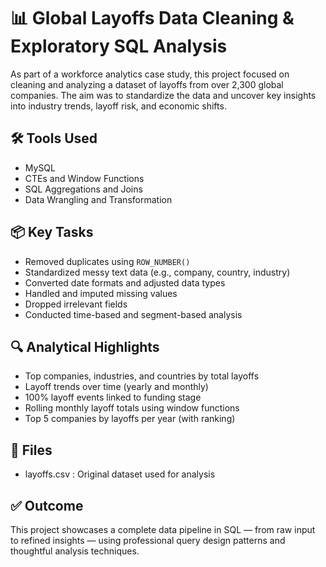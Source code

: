 # 📊 Global Layoffs Data Cleaning & Exploratory SQL Analysis

As part of a workforce analytics case study, this project focused on cleaning and analyzing a dataset of layoffs from over 2,300 global companies. The aim was to standardize the data and uncover key insights into industry trends, layoff risk, and economic shifts.

## 🛠 Tools Used
- MySQL 
- CTEs and Window Functions
- SQL Aggregations and Joins
- Data Wrangling and Transformation

## 📦 Key Tasks
- Removed duplicates using `ROW_NUMBER()`
- Standardized messy text data (e.g., company, country, industry)
- Converted date formats and adjusted data types
- Handled and imputed missing values
- Dropped irrelevant fields
- Conducted time-based and segment-based analysis

## 🔍 Analytical Highlights
- Top companies, industries, and countries by total layoffs
- Layoff trends over time (yearly and monthly)
- 100% layoff events linked to funding stage
- Rolling monthly layoff totals using window functions
- Top 5 companies by layoffs per year (with ranking)

## 📁 Files
- layoffs.csv :  Original dataset used for analysis

## ✅ Outcome
This project showcases a complete data pipeline in SQL — from raw input to refined insights — using professional query design patterns and thoughtful analysis techniques.

